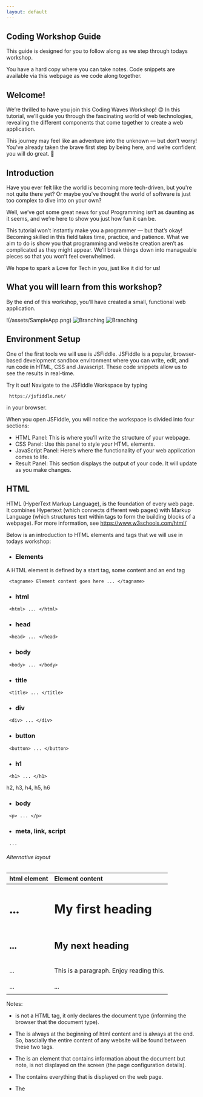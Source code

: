 ```yaml
---
layout: default
---
```


## Coding Workshop Guide

This guide is designed for you to follow along as we step through todays workshop. 

You have a hard copy where you can take notes. Code snippets are available via this webpage as we code along together.



## Welcome!

We’re thrilled to have you join this Coding Waves Workshop! 😊 In this tutorial, we’ll guide you through the fascinating world of web technologies, revealing the different components that come together to create a web application.

This journey may feel like an adventure into the unknown — but don’t worry! You’ve already taken the brave first step by being here, and we’re confident you will do great. 🌟


## Introduction

Have you ever felt like the world is becoming more tech-driven, but you're not quite there yet? Or maybe you've thought the world of software is just too complex to dive into on your own?

Well, we’ve got some great news for you! Programming isn’t as daunting as it seems, and we’re here to show you just how fun it can be.

This tutorial won’t instantly make you a programmer — but that’s okay! Becoming skilled in this field takes time, practice, and patience. What we aim to do is show you that programming and website creation aren’t as complicated as they might appear. We’ll break things down into manageable pieces so that you won’t feel overwhelmed.

We hope to spark a Love for Tech in you, just like it did for us!


## What you will learn from this workshop?

By the end of this workshop, you’ll have created a small, functional web application.

!(/assets/SampleApp.png)
![Branching](https://guides.github.com/assets/SampleApp.png)
![Branching](https://github.com/amyoccodingwaves/amyoccodingwaves.github.io/activities/hello-world/branching.png)


## Environment Setup

One of the first tools we will use is JSFiddle. JSFiddle is a popular, browser-based development sandbox environment where you can write, edit, and run code in HTML, CSS and Javascript. These code snippets allow us to see the results in real-time.

Try it out! Navigate to the JSFiddle Workspace by typing 
```
 https://jsfiddle.net/ 
```
in your browser.


When you open JSFiddle, you will notice the workspace is divided into four sections:
*  HTML Panel: This is where you’ll write the structure of your webpage.
*  CSS Panel: Use this panel to style your HTML elements.
*  JavaScript Panel: Here’s where the functionality of your web application comes to life.
*  Result Panel: This section displays the output of your code. It will update as you make changes.


## HTML 

HTML (HyperText Markup Language), is the foundation of every web page. It combines Hypertext (which connects different web pages) with Markup Language (which structures text within tags to form the building blocks of a webpage). For more information, see https://www.w3schools.com/html/ 

Below is an introduction to HTML elements and tags that we will use in todays workshop:

* ### Elements
A HTML element is defined by a start tag, some content and an end tag

```
 <tagname> Element content goes here ... </tagname>
```

* ### html
  
```
 <html> ... </html>
```

* ### head
  
```
 <head> ... </head>
```

* ### body
  
```
 <body> ... </body>
```

* ### title
  
```
 <title> ... </title>
```

* ### div
  
```
 <div> ... </div>
```

* ### button
  
```
 <button> ... </button>
```

* ### h1
  
```
 <h1> ... </h1>
```

h2, h3, h4, h5, h6

* ### body
  
```
 <p> ... </p>
```

* ### meta, link, script
  
```
 ...
```

###### Alternative layout

| html element           | <Start tag>Element content<End tag>               |
|:-----------------------|:--------------------------------------------------|
| <h1> ... </h1>         | <h1> My first heading </h1>                       | 
| <h2> ... </h2>         | <h2> My next heading </h2>                        |
| <p> ... </p>           | <p> This is a paragraph. Enjoy reading this. </p> |
| <div> ... </div>       | <div> ... </div>                                  |
| <title> ... </title>   | <title> Jane's Webpage </title>                   |

Notes: 
* <!DOCTYPE html> is not a HTML tag, it only declares the document type (informing the browser that the document type).
* The <html> is always at the beginning of html content and </html> is always at the end. So, bascially the entire content of any website wil be found between these two tags.
* The <head> is an element that contains information about the document but note, is not displayed on the screen (the page configuration details).
* The <body> contains everything that is displayed on the web page.
* The <title> element is within the <head> and this text will appear in the title of your browser.

* ### head tag
The <head> tag serves as a container for metadata (information about the document itself) and is placed between the <html> and <body> tags. Metadata isn't displayed on the page. It typically includes the document title, character set, links to stylesheets (CSS) and scripts.
The <head> tag is a container for metadata (data about data) and is placed between the <html> tag and the <body> tag. Metadata is not displayed.
Metadata typically define the document title, character set, styles, scripts, and other meta information. Used for containing the link for the other files such css file and JavaScript files.

```
 <head>Head Tag</head>
```

* ### body tag
The <body> element defines the main content of a webpage. Everything inside the <body> tag is what the user sees and interacts with in the browser. This includes text, images and links.
```
 <body>Body goes here</body>
```

* ### div tag
The <div> tag is a container in HTML. It groups together other elements, allowing you to apply styles and organize your page content more effectively. Think of it as a way to add structure and order to your web design.
```
 <div class="input"></div>
```
 This creates a container with the class name input. The class name is used for styling purposes with CSS.

* ### link tag
Linking Files in HTML
In HTML, linking files is crucial for connecting your webpage to various resources. You'll often link to CSS files for styling and JavaScript files for added functionality. This practice is essential for creating dynamic, interactive, and well-designed websites.

Here’s how you can include the CSS and JavaScript links in an HTML code snippet:
```
link example...
```

Layout ideas below


Text can be **bold**, _italic_, or ~~strikethrough~~.


[Link to another page](./another-page.html).

There should be whitespace between paragraphs.

There should be whitespace between paragraphs. We recommend including a README, or a file with information about your project.

# Header 1

This is a normal paragraph following a header. GitHub is a code hosting platform for version control and collaboration. It lets you and others work together on projects from anywhere.

## Header 2

> This is a blockquote following a header.
>
> When something is important enough, you do it even if the odds are not in your favor.

### Header 3

```js
// Javascript code with syntax highlighting.
var fun = function lang(l) {
  dateformat.i18n = require('./lang/' + l)
  return true;
}
```

```ruby
# Ruby code with syntax highlighting
GitHubPages::Dependencies.gems.each do |gem, version|
  s.add_dependency(gem, "= #{version}")
end
```

#### Header 4

*   This is an unordered list following a header.
*   This is an unordered list following a header.
*   This is an unordered list following a header.

##### Header 5

1.  This is an ordered list following a header.
2.  This is an ordered list following a header.
3.  This is an ordered list following a header.

###### Header 6

| head1        | head two          | three |
|:-------------|:------------------|:------|
| ok           | good swedish fish | nice  |
| out of stock | good and plenty   | nice  |
| ok           | good `oreos`      | hmm   |
| ok           | good `zoute` drop | yumm  |

### There's a horizontal rule below this.

* * *

### Here is an unordered list:

*   Item foo
*   Item bar
*   Item baz
*   Item zip

### And an ordered list:

1.  Item one
1.  Item two
1.  Item three
1.  Item four

### And a nested list:

- level 1 item
  - level 2 item
  - level 2 item
    - level 3 item
    - level 3 item
- level 1 item
  - level 2 item
  - level 2 item
  - level 2 item
- level 1 item
  - level 2 item
  - level 2 item
- level 1 item

### Small image

![Octocat](https://github.githubassets.com/images/icons/emoji/octocat.png)

### Large image

![Branching](https://guides.github.com/activities/hello-world/branching.png)


### Definition lists can be used with HTML syntax.

<dl>
<dt>Name</dt>
<dd>Godzilla</dd>
<dt>Born</dt>
<dd>1952</dd>
<dt>Birthplace</dt>
<dd>Japan</dd>
<dt>Color</dt>
<dd>Green</dd>
</dl>

```
Long, single-line code blocks should not wrap. They should horizontally scroll if they are too long. This line should be long enough to demonstrate this.
```

```
The final element.
```

